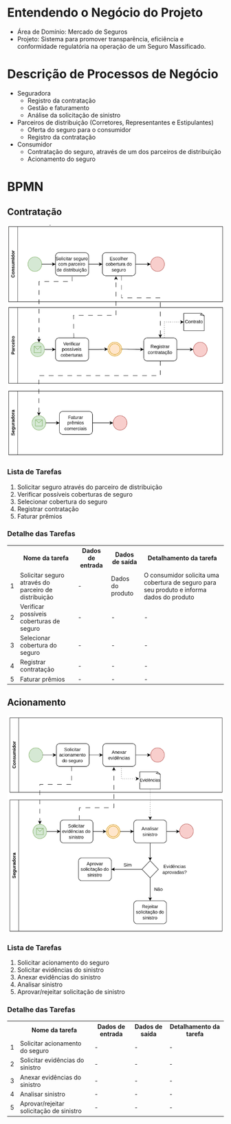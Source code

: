 # Entendendo o Negócio do Projeto

-   Área de Domínio: Mercado de Seguros
-   Projeto: Sistema para promover transparência, eficiência e conformidade regulatória na operação de um Seguro Massificado.

# Descrição de Processos de Negócio

-   Seguradora
    -   Registro da contratação
    -   Gestão e faturamento
    -   Análise da solicitação de sinistro
-   Parceiros de distribuição (Corretores, Representantes e Estipulantes)
    -   Oferta do seguro para o consumidor
    -   Registro da contratação
-   Consumidor
    -   Contratação do seguro, através de um dos parceiros de distribuição
    -   Acionamento do seguro

# BPMN

## Contratação

![BPMN Contratação](assets/bpmn_contratacao.png)

### Lista de Tarefas

1.  Solicitar seguro através do parceiro de distribuição
2.  Verificar possíveis coberturas de seguro
3.  Selecionar cobertura do seguro
4.  Registrar contratação
5.  Faturar prêmios

### Detalhe das Tarefas

<table>
    <tr>
        <th></th>
        <th>Nome da tarefa</th>
        <th>Dados de entrada</th>
        <th>Dados de saída</th>
        <th>Detalhamento da tarefa</th>
    </tr>
    <tr>
        <td>1</td>
        <td>Solicitar seguro através do parceiro de distribuição</td>
        <td>-</td>
        <td>Dados do produto</td>
        <td>O consumidor solicita uma cobertura de seguro para seu produto e informa dados do produto</td>
    </tr>
    <tr>
        <td>2</td>
        <td>Verificar possíveis coberturas de seguro</td>
        <td>-</td>
        <td>-</td>
        <td>-</td>
    </tr>
    <tr>
        <td>3</td>
        <td>Selecionar cobertura do seguro</td>
        <td>-</td>
        <td>-</td>
        <td>-</td>
    </tr>
    <tr>
        <td>4</td>
        <td>Registrar contratação</td>
        <td>-</td>
        <td>-</td>
        <td>-</td>
    </tr>
    <tr>
        <td>5</td>
        <td>Faturar prêmios</td>
        <td>-</td>
        <td>-</td>
        <td>-</td>
    </tr>
</table>

## Acionamento

![BPMN Acionamento](assets/bpmn_acionamento.png)

### Lista de Tarefas

1.  Solicitar acionamento do seguro
2.  Solicitar evidências do sinistro
3.  Anexar evidências do sinistro
4.  Analisar sinistro
5.  Aprovar/rejeitar solicitação de sinistro

### Detalhe das Tarefas

<table>
    <tr>
        <th></th>
        <th>Nome da tarefa</th>
        <th>Dados de entrada</th>
        <th>Dados de saída</th>
        <th>Detalhamento da tarefa</th>
    </tr>
    <tr>
        <td>1</td>
        <td>Solicitar acionamento do seguro</td>
        <td>-</td>
        <td>-</td>
        <td>-</td>
    </tr>
    <tr>
        <td>2</td>
        <td>Solicitar evidências do sinistro</td>
        <td>-</td>
        <td>-</td>
        <td>-</td>
    </tr>
    <tr>
        <td>3</td>
        <td>Anexar evidências do sinistro</td>
        <td>-</td>
        <td>-</td>
        <td>-</td>
    </tr>
    <tr>
        <td>4</td>
        <td>Analisar sinistro</td>
        <td>-</td>
        <td>-</td>
        <td>-</td>
    </tr>
    <tr>
        <td>5</td>
        <td>Aprovar/rejeitar solicitação de sinistro</td>
        <td>-</td>
        <td>-</td>
        <td>-</td>
    </tr>
</table>

